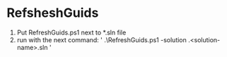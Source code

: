 # RefsheshGuids
1. Put RefreshGuids.ps1 next to *.sln file
2. run with the next command: ' .\RefreshGuids.ps1 -solution .\<solution-name>.sln '
